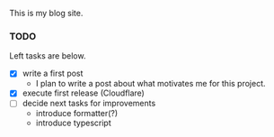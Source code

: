 This is my blog site.

### TODO

Left tasks are below.

- [x] write a first post
    - I plan to write a post about what motivates me for this project.
- [x] execute first release (Cloudflare)
- [ ] decide next tasks for improvements
    - introduce formatter(?)
    - introduce typescript
